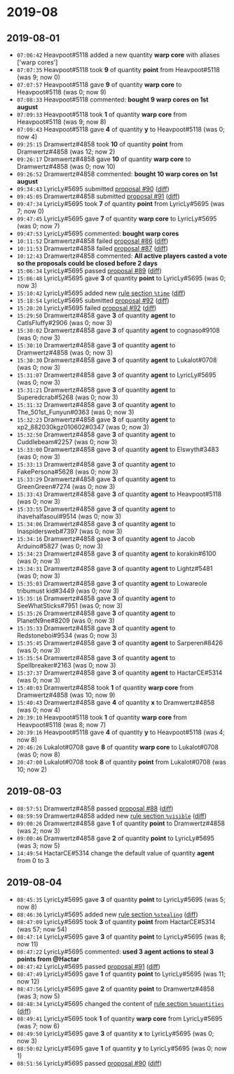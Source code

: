 # 2019-08

## 2019-08-01

* `07:06:42` Heavpoot#5118 added a new quantity **warp core** with aliases ['warp cores']
* `07:07:35` Heavpoot#5118 took **9** of quantity **point** from Heavpoot#5118 (was 9; now 0)
* `07:07:57` Heavpoot#5118 gave **9** of quantity **warp core** to Heavpoot#5118 (was 0; now 9)
* `07:08:33` Heavpoot#5118 commented: **bought 9 warp cores on 1st august**
* `07:09:33` Heavpoot#5118 took **1** of quantity **warp core** from Heavpoot#5118 (was 9; now 8)
* `07:09:43` Heavpoot#5118 gave **4** of quantity **y** to Heavpoot#5118 (was 0; now 4)
* `09:25:15` Dramwertz#4858 took **10** of quantity **point** from Dramwertz#4858 (was 12; now 2)
* `09:26:17` Dramwertz#4858 gave **10** of quantity **warp core** to Dramwertz#4858 (was 0; now 10)
* `09:26:52` Dramwertz#4858 commented: **bought 10 warp cores on 1st august**
* `09:34:43` LyricLy#5695 submitted [proposal #90](../proposals.md#90) ([diff](https://github.com/Quonauts/Quonauts-4/commit/ce133ebeb6da83e6f1e5e84d1e10cecfba37b15e))
* `09:45:05` Dramwertz#4858 submitted [proposal #91](../proposals.md#91) ([diff](https://github.com/Quonauts/Quonauts-4/commit/2ce810d6fd8bc9ec4c990cd7f3533cbcab9b0525))
* `09:47:34` LyricLy#5695 took **7** of quantity **point** from LyricLy#5695 (was 7; now 0)
* `09:47:45` LyricLy#5695 gave **7** of quantity **warp core** to LyricLy#5695 (was 0; now 7)
* `09:47:53` LyricLy#5695 commented: **bought warp cores**
* `10:11:52` Dramwertz#4858 failed [proposal #86](../proposals.md#86) ([diff](https://github.com/Quonauts/Quonauts-4/commit/54ae690709d6e941ed246bad6336f333fcefb779))
* `10:11:53` Dramwertz#4858 failed [proposal #87](../proposals.md#87) ([diff](https://github.com/Quonauts/Quonauts-4/commit/767a722de8d991a5496b8c6fc35ce468dac5fc86))
* `10:12:43` Dramwertz#4858 commented: **All active players casted a vote so the proposals could be closed before 2 days**
* `15:06:34` LyricLy#5695 passed [proposal #89](../proposals.md#89) ([diff](https://github.com/Quonauts/Quonauts-4/commit/e1bea7c232d0a1bf0b0fe649750b49d7f8292c65))
* `15:06:48` LyricLy#5695 gave **3** of quantity **point** to LyricLy#5695 (was 0; now 3)
* `15:10:42` LyricLy#5695 added new [rule section `%time`](../rules.md#time) ([diff](https://github.com/Quonauts/Quonauts-4/commit/29808dffafa45fdbb414f701cdd06f4859d17b26))
* `15:18:54` LyricLy#5695 submitted [proposal #92](../proposals.md#92) ([diff](https://github.com/Quonauts/Quonauts-4/commit/c50b1fd796c3188eb4c3e458c6fc8c55ba4b1580))
* `15:20:20` LyricLy#5695 failed [proposal #92](../proposals.md#92) ([diff](https://github.com/Quonauts/Quonauts-4/commit/bd8e92926bcf6d0fd1ecb0017da59b9944569cd5))
* `15:29:50` Dramwertz#4858 gave **3** of quantity **agent** to CatIsFluffy#2906 (was 0; now 3)
* `15:30:02` Dramwertz#4858 gave **3** of quantity **agent** to cognaso#9108 (was 0; now 3)
* `15:30:10` Dramwertz#4858 gave **3** of quantity **agent** to Dramwertz#4858 (was 0; now 3)
* `15:30:30` Dramwertz#4858 gave **3** of quantity **agent** to Lukalot#0708 (was 0; now 3)
* `15:31:07` Dramwertz#4858 gave **3** of quantity **agent** to LyricLy#5695 (was 0; now 3)
* `15:31:21` Dramwertz#4858 gave **3** of quantity **agent** to Superedcrab#5268 (was 0; now 3)
* `15:31:32` Dramwertz#4858 gave **3** of quantity **agent** to The_501st_Funyun#0363 (was 0; now 3)
* `15:32:23` Dramwertz#4858 gave **3** of quantity **agent** to xp2_882030kgz010602#0347 (was 0; now 3)
* `15:32:50` Dramwertz#4858 gave **3** of quantity **agent** to Cuddlebeam#2257 (was 0; now 3)
* `15:33:00` Dramwertz#4858 gave **3** of quantity **agent** to Elswyth#3483 (was 0; now 3)
* `15:33:13` Dramwertz#4858 gave **3** of quantity **agent** to FakePersona#5628 (was 0; now 3)
* `15:33:29` Dramwertz#4858 gave **3** of quantity **agent** to GreenGreen#7274 (was 0; now 3)
* `15:33:43` Dramwertz#4858 gave **3** of quantity **agent** to Heavpoot#5118 (was 0; now 3)
* `15:33:55` Dramwertz#4858 gave **3** of quantity **agent** to ihavehalfasoul#9514 (was 0; now 3)
* `15:34:06` Dramwertz#4858 gave **3** of quantity **agent** to Inaspidersweb#7397 (was 0; now 3)
* `15:34:16` Dramwertz#4858 gave **3** of quantity **agent** to Jacob Arduino#5827 (was 0; now 3)
* `15:34:23` Dramwertz#4858 gave **3** of quantity **agent** to korakin#6100 (was 0; now 3)
* `15:34:31` Dramwertz#4858 gave **3** of quantity **agent** to Lightz#5481 (was 0; now 3)
* `15:35:03` Dramwertz#4858 gave **3** of quantity **agent** to Lowareole tribumust kid#3449 (was 0; now 3)
* `15:35:16` Dramwertz#4858 gave **3** of quantity **agent** to SeeWhatSticks#7951 (was 0; now 3)
* `15:35:26` Dramwertz#4858 gave **3** of quantity **agent** to PlanetN9ne#8209 (was 0; now 3)
* `15:35:33` Dramwertz#4858 gave **3** of quantity **agent** to Redstoneboi#9534 (was 0; now 3)
* `15:35:45` Dramwertz#4858 gave **3** of quantity **agent** to Sarperen#8426 (was 0; now 3)
* `15:35:54` Dramwertz#4858 gave **3** of quantity **agent** to Spellbreaker#2163 (was 0; now 3)
* `15:37:37` Dramwertz#4858 gave **3** of quantity **agent** to HactarCE#5314 (was 0; now 3)
* `15:40:03` Dramwertz#4858 took **1** of quantity **warp core** from Dramwertz#4858 (was 10; now 9)
* `15:40:43` Dramwertz#4858 gave **4** of quantity **x** to Dramwertz#4858 (was 0; now 4)
* `20:39:10` Heavpoot#5118 took **1** of quantity **warp core** from Heavpoot#5118 (was 8; now 7)
* `20:39:16` Heavpoot#5118 gave **4** of quantity **y** to Heavpoot#5118 (was 4; now 8)
* `20:46:26` Lukalot#0708 gave **8** of quantity **warp core** to Lukalot#0708 (was 0; now 8)
* `20:47:00` Lukalot#0708 took **8** of quantity **point** from Lukalot#0708 (was 10; now 2)

## 2019-08-03

* `08:57:51` Dramwertz#4858 passed [proposal #88](../proposals.md#88) ([diff](https://github.com/Quonauts/Quonauts-4/commit/dd54819ed3ed9480e61ed24751b5d45e16066ba4))
* `08:59:59` Dramwertz#4858 added new [rule section `%visible`](../rules.md#visible) ([diff](https://github.com/Quonauts/Quonauts-4/commit/bf1b3b0692f11f3a2ca3f4db42c69e3de7d404d7))
* `09:00:26` Dramwertz#4858 gave **1** of quantity **point** to Dramwertz#4858 (was 2; now 3)
* `09:00:46` Dramwertz#4858 gave **2** of quantity **point** to LyricLy#5695 (was 3; now 5)
* `14:49:54` HactarCE#5314 change the default value of quantity **agent** from 0 to 3

## 2019-08-04

* `08:45:35` LyricLy#5695 gave **3** of quantity **point** to LyricLy#5695 (was 5; now 8)
* `08:46:36` LyricLy#5695 added new [rule section `%stealing`](../rules.md#stealing) ([diff](https://github.com/Quonauts/Quonauts-4/commit/f679cf35413bda23941e5606085ae117082676f5))
* `08:47:09` LyricLy#5695 took **3** of quantity **point** from HactarCE#5314 (was 57; now 54)
* `08:47:14` LyricLy#5695 gave **3** of quantity **point** to LyricLy#5695 (was 8; now 11)
* `08:47:22` LyricLy#5695 commented: **used 3 agent actions to steal 3 points from @Hactar**
* `08:47:42` LyricLy#5695 passed [proposal #91](../proposals.md#91) ([diff](https://github.com/Quonauts/Quonauts-4/commit/b60c1951a48179b1df496513481baa8f5110f386))
* `08:47:49` LyricLy#5695 gave **1** of quantity **point** to LyricLy#5695 (was 11; now 12)
* `08:47:56` LyricLy#5695 gave **2** of quantity **point** to Dramwertz#4858 (was 3; now 5)
* `08:48:34` LyricLy#5695 changed the content of [rule section `%quantities`](../rules.md#quantities) ([diff](https://github.com/Quonauts/Quonauts-4/commit/c8d9d1ac544d584218b9969a672a41e50fb2ddd4))
* `08:49:41` LyricLy#5695 took **1** of quantity **warp core** from LyricLy#5695 (was 7; now 6)
* `08:49:50` LyricLy#5695 gave **3** of quantity **x** to LyricLy#5695 (was 0; now 3)
* `08:50:02` LyricLy#5695 gave **1** of quantity **y** to LyricLy#5695 (was 0; now 1)
* `08:51:56` LyricLy#5695 passed [proposal #90](../proposals.md#90) ([diff](https://github.com/Quonauts/Quonauts-4/commit/666aaf0c5f9b9fe6a2b6972026fae44c8afea2ca))
